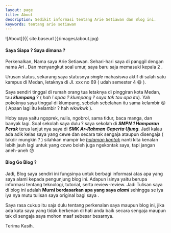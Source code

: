 ```yaml
---
layout: page
title: About
description: Sedikit informasi tentang Arie Setiawan dan Blog ini.
keywords: tentang arie setiawan
---
```


![About]({{ site.baseurl }}/images/about.jpg)


#### Saya Siapa ? Saya dimana ?

Perkenalkan, Nama saya Arie Setiawan. Sehari-hari saya di panggil dengan nama Ari . Dan menyangkut soal umur, saya baru saja memasuki kepala 2 . 

Urusan status, sekarang saya statusnya <del>_single_</del> mahasiswa aktif di salah satu kampus di Medan, letaknya di Jl. xxx no 69 ( udah semester 4 :smile:  ).

Saya sendiri tinggal di rumah orang tua letaknya di pinggiran kota Medan, tau _**klumpang**_ ? ( _hah ! apaa ? klumpang ? saya tak tau apa itu_). Yah pokoknya saya tinggal di klumpang, sebelah sebelahan itu sama kelambir  :confused: ( Apaan lagi itu kelambir ? hah wkwkwk ).

Hoby saya yaitu  ngoprek, nulis, ngobrol, sama tidur, baca manga, dan banyak lagi. Soal sekolah saya dulu ? saya sekolah di _**SMPN 1 Hamparan Perak**_ terus lanjut nya saya di _**SMK Ar-Rahman Gaperta Ujung**_. Jadi kalau ada adik kelas saya yang cewe dan secara tak sengaja ataupun disengaja ( takdir mungkin ? ) silahkan mampir ke [_halaman kontak_][2] nanti kita kenalan lebih jauh lagi   untuk yang cowo boleh juga ngekontak saya, tapi jangan aneh-aneh  :hushed:

#### Blog Go Blog  ?

Jadi, Blog saya sendiri ini fungsinya untuk berbagi informasi atas apa yang saya alami kepada pengunjung blog ini. Adapun isinya yaitu berupa informasi tentang teknologi, tutorial, serta review-review. Jadi Tulisan saya di blog ini adalah **Murni berdasarkan apa yang saya _alami_** sehingga se iya iya nya mutu tulisan saya original bagi saya   .

Saya rasa cukup itu saja dulu tentang perkenalan saya maupun blog ini, jika ada kata saya yang tidak berkenan di hati anda baik secara sengaja maupun tak di sengaja saya mohon maaf sebesar besarnya.

Terima Kasih.

[2]: http://www.kawainaaa.com/contact/
  
